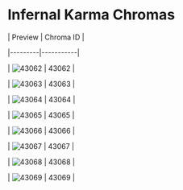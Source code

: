 # Infernal Karma Chromas


| Preview | Chroma ID |

|---------|-----------|

| ![43062](https://raw.communitydragon.org/latest/plugins/rcp-be-lol-game-data/global/default/v1/champion-chroma-images/43/43062.png) | 43062 |

| ![43063](https://raw.communitydragon.org/latest/plugins/rcp-be-lol-game-data/global/default/v1/champion-chroma-images/43/43063.png) | 43063 |

| ![43064](https://raw.communitydragon.org/latest/plugins/rcp-be-lol-game-data/global/default/v1/champion-chroma-images/43/43064.png) | 43064 |

| ![43065](https://raw.communitydragon.org/latest/plugins/rcp-be-lol-game-data/global/default/v1/champion-chroma-images/43/43065.png) | 43065 |

| ![43066](https://raw.communitydragon.org/latest/plugins/rcp-be-lol-game-data/global/default/v1/champion-chroma-images/43/43066.png) | 43066 |

| ![43067](https://raw.communitydragon.org/latest/plugins/rcp-be-lol-game-data/global/default/v1/champion-chroma-images/43/43067.png) | 43067 |

| ![43068](https://raw.communitydragon.org/latest/plugins/rcp-be-lol-game-data/global/default/v1/champion-chroma-images/43/43068.png) | 43068 |

| ![43069](https://raw.communitydragon.org/latest/plugins/rcp-be-lol-game-data/global/default/v1/champion-chroma-images/43/43069.png) | 43069 |